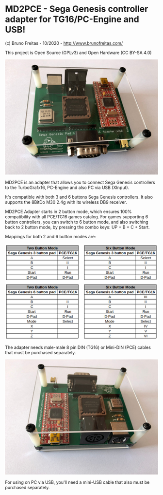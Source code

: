 # MD2PCE - Sega Genesis controller adapter for TG16/PC-Engine and USB!
(c) Bruno Freitas - 10/2020 - http://www.brunofreitas.com/

This project is Open Source (GPLv3) and Open Hardware (CC BY-SA 4.0)

![MD2PCE](https://github.com/bootsector/md2pce/blob/master/docs/md2pce-1.jpg)

MD2PCE is an adapter that allows you to connect Sega Genesis controllers to the TurboGrafx16, PC-Engine and also PC via USB (XInput).

It's compatible with both 3 and 6 buttons Sega Genesis controllers. It also supports the 8BitDo M30 2.4g with its wireless DB9 receiver.

MD2PCE Adapter starts in 2 button mode, which ensures 100% compatibility with all PCE/TG16 games catalog. For games supporting 6 button controllers, you can switch to 6 button mode, and also switching back to 2 button mode, by pressing the combo keys: UP + B + C + Start.

Mappings for both 2 and 6 button modes are:

![MD2PCE Button Mapping](https://github.com/bootsector/md2pce/blob/master/docs/md2pce-mapping.png)

The adapter needs male-male 8 pin DIN (TG16) or Mini-DIN (PCE) cables that must be purchased separately.

![MD2PCE](https://github.com/bootsector/md2pce/blob/master/docs/md2pce-2.jpg)

For using on PC via USB, you'll need a mini-USB cable that also must be purchased separately.